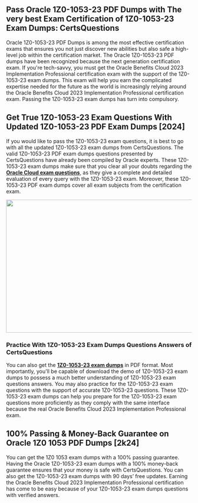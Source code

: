 <h2>Pass Oracle 1Z0-1053-23 PDF Dumps with The very best Exam Certification of 1Z0-1053-23 Exam Dumps: CertsQuestions</h2>
<p>Oracle 1Z0-1053-23 PDF Dumps is among the most effective certification exams that ensures you not just discover new abilities but also safe a high-level job within the certification market. The Oracle 1Z0-1053-23 PDF dumps have been recognized because the next generation certification exam. If you're tech-savvy, you must get the Oracle Benefits Cloud 2023 Implementation Professional certification exam with the support of the 1Z0-1053-23 exam dumps. This exam will help you earn the complicated expertise needed for the future as the world is increasingly relying around the Oracle Benefits Cloud 2023 Implementation Professional certification exam. Passing the 1Z0-1053-23 exam dumps has turn into compulsory.</p>
<h2>Get True 1Z0-1053-23 Exam Questions With Updated 1Z0-1053-23 PDF Exam Dumps [2024]</h2>
<p>If you would like to pass the 1Z0-1053-23 exam questions, it is best to go with all the updated 1Z0-1053-23 exam dumps from CertsQuestions. The valid 1Z0-1053-23 PDF exam dumps questions presented by CertsQuestions have already been compiled by Oracle experts. These 1Z0-1053-23 exam dumps make sure that you clear all your doubts regarding the <strong><a href="https://www.certsquestions.com/oracle-cloud-certification.html">Oracle Cloud exam questions</a></strong>, as they give a complete and detailed evaluation of every query with the 1Z0-1053-23 exam. Moreover, these 1Z0-1053-23 PDF exam dumps cover all exam subjects from the certification exam.</p>
<p><img style="display: block; margin-left: auto; margin-right: auto;" src="https://i.imgur.com/53zZ4Bb.png" alt="" width="720" height="360" /></p>
<h3>Practice With 1Z0-1053-23 Exam Dumps Questions Answers of CertsQuestions</h3>
<p>You can also get the <a href="https://www.certsquestions.com/1Z0-1053-23-pdf-dumps.html"><strong>1Z0-1053-23 exam dumps</strong></a> in PDF format. Most importantly, you'll be capable of download the demo of 1Z0-1053-23 exam dumps to possess a much better understanding of 1Z0-1053-23 exam questions answers. You may also practice for the 1Z0-1053-23 exam questions with the support of accurate 1Z0-1053-23 questions. These 1Z0-1053-23 exam dumps can help you prepare for the 1Z0-1053-23 exam questions more proficiently as they comply with the same interface because the real Oracle Benefits Cloud 2023 Implementation Professional exam.</p>
<h2>100% Passing &amp; Money-Back Guarantee on Oracle 1Z0 1053 PDF Dumps [2k24]</h2>
<p>You can get the 1Z0 1053 exam dumps with a 100% passing guarantee. Having the Oracle 1Z0-1053-23 exam dumps with a 100% money-back guarantee ensures that your money is safe with CertsQuestions. You can also get the 1Z0-1053-23 exam dumps with 90 days&rsquo; free updates. Earning the Oracle Benefits Cloud 2023 Implementation Professional certification has come to be easy because of your 1Z0-1053-23 exam dumps questions with verified answers.</p>
